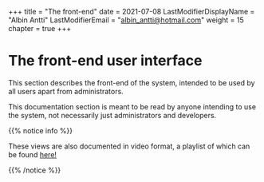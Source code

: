 +++
title = "The front-end"
date =  2021-07-08
LastModifierDisplayName = "Albin Antti"
LastModifierEmail = "albin_antti@hotmail.com"
weight = 15
chapter = true
+++

# The front-end user interface

This section describes the front-end of the system, intended to be used by all users apart from administrators.

This documentation section is meant to be read by anyone intending to use the system, not necessarily just administrators and developers.

{{% notice info %}}

These views are also documented in video format, a playlist of which can be found [here!](https://www.youtube.com/watch?v=dQw4w9WgXcQ)

{{% /notice %}}
